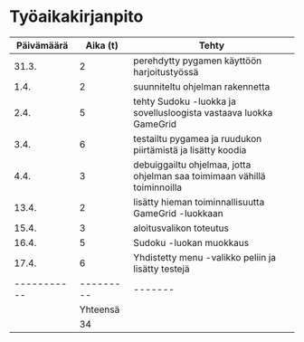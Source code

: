 # Työaikakirjanpito


| Päivämäärä | Aika (t) | Tehty |
|----------- |----------|-------|
| 31.3.      | 2        | perehdytty pygamen käyttöön harjoitustyössä |
| 1.4.       | 2        | suunniteltu ohjelman rakennetta |
| 2.4.       | 5        | tehty Sudoku -luokka ja sovellusloogista vastaava luokka GameGrid |
| 3.4.       | 6        | testailtu pygamea ja ruudukon piirtämistä ja lisätty koodia |
| 4.4.       | 3        | debuiggailtu ohjelmaa, jotta ohjelman saa toimimaan vähillä toiminnoilla |
| 13.4.      | 2        | lisätty hieman toiminnallisuutta GameGrid -luokkaan |
| 15.4.      | 3        | aloitusvalikon toteutus |
| 16.4.      | 5        | Sudoku -luokan muokkaus |
| 17.4.      | 6        | Yhdistetty menu -valikko peliin ja lisätty testejä |
|----------- | ---------|-------|
|            | Yhteensä |       |
|            | 34       |       |
